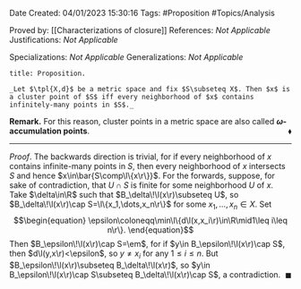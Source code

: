 <div class="topSpace"></div>

Date Created: 04/01/2023 15:30:16
Tags: #Proposition #Topics/Analysis

Proved by: [[Characterizations of closure]]
References: _Not Applicable_
Justifications: _Not Applicable_

Specializations: _Not Applicable_
Generalizations: _Not Applicable_

``` ad-Proposition
title: Proposition.

_Let $\tpl{X,d}$ be a metric space and fix $S\subseteq X$. Then $x$ is a cluster point of $S$ iff every neighborhood of $x$ contains infinitely-many points in $S$._

```

**Remark.** For this reason, cluster points in a metric space are also called **$\omega$-accumulation points**.<span style="float:right;">$\blacklozenge$</span>

---

_Proof_. The backwards direction is trivial, for if every neighborhood of $x$ contains infinite-many points in $S$, then every neighborhood of $x$ intersects $S$ and hence $x\in\bar{S\comp\l\{x\r\}}$. For the forwards, suppose, for sake of contradiction, that $U\cap S$ is finite for some neighborhood $U$ of $x$. Take $\delta\in\R$ such that $B_\delta\!\l(x\r)\subseteq U$, so $B_\delta\!\l(x\r)\cap S=\l\{x_1,\dots,x_n\r\}$ for some $x_1,\dots,x_n\in X$. Set
$$\begin{equation}
    \epsilon\coloneqq\min\l\{d\l(x,x_i\r)\in\R\mid1\leq i\leq n\r\}.
\end{equation}$$
Then $B_\epsilon\!\l(x\r)\cap S=\em$, for if $y\in B_\epsilon\!\l(x\r)\cap S$, then $d\l(y,x\r)<\epsilon$, so $y\neq x_i$ for any $1\leq i\leq n$. But $B_\epsilon\!\l(x\r)\subseteq B_\delta\!\l(x\r)$, so $y\in B_\epsilon\!\l(x\r)\cap S\subseteq B_\delta\!\l(x\r)\cap S$, a contradiction.<span style="float:right;">$\blacksquare$</span>
